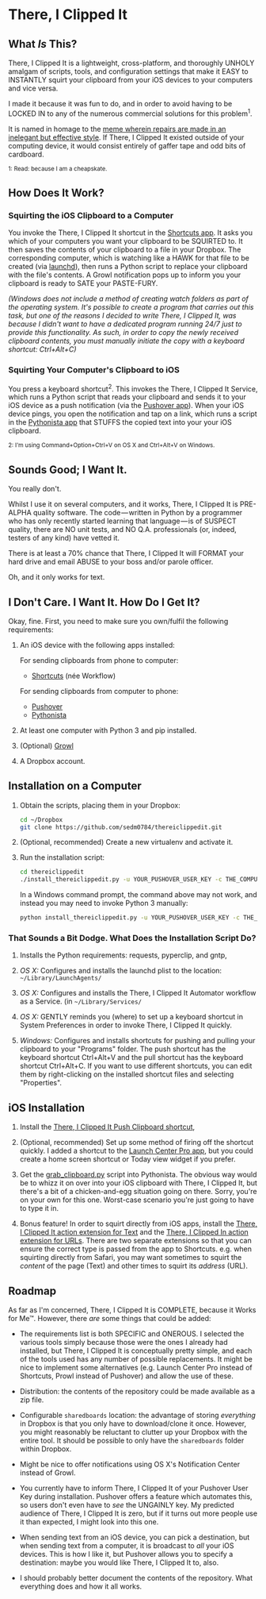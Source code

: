 # There, I Clipped It

## What *Is* This?

There, I Clipped It is a lightweight, cross-platform, and thoroughly UNHOLY
amalgam of scripts, tools, and configuration settings that make it EASY to
INSTANTLY squirt your clipboard from your iOS devices to your computers and
vice versa.

I made it because it was fun to do, and in order to avoid having to be LOCKED
IN to any of the numerous commercial solutions for this problem<sup>1</sup>.

It is named in homage to the [meme wherein repairs are made in an inelegant but
effective style](http://google.com/search?q=there+i+fixed+it). If There, I
Clipped It existed outside of your computing device, it would consist entirely
of gaffer tape and odd bits of cardboard.

<sup>1: Read: because I am a cheapskate.</sup>

## How Does It Work?

### Squirting the iOS Clipboard to a Computer

You invoke the There, I Clipped It shortcut in the [Shortcuts
app](https://itunes.apple.com/app/workflow-powerful-automation/id915249334). It
asks you which of your computers you want your clipboard to be SQUIRTED to. It
then saves the contents of your clipboard to a file in your Dropbox. The
corresponding computer, which is watching like a HAWK for that file to be
created (via [launchd](https://en.wikipedia.org/wiki/Launchd)), then runs a
Python script to replace your clipboard with the file's contents. A Growl
notification pops up to inform you your clipboard is ready to SATE your
PASTE-FURY.

*(Windows does not include a method of creating watch folders as part of the
operating system. It's possible to create a program that carries out this task,
but one of the reasons I decided to write There, I Clipped It, was because I
didn't want to have a dedicated program running 24/7 just to provide this
functionality. As such, in order to copy the newly received clipboard contents,
you must manually initiate the copy with a keyboard shortcut: Ctrl+Alt+C)*

### Squirting Your Computer's Clipboard to iOS

You press a keyboard shortcut<sup>2</sup>. This invokes the There, I Clipped It
Service, which runs a Python script that reads your clipboard and sends it to
your iOS device as a push notification (via the [Pushover
app](http://pushover.net/)). When your iOS device pings, you open the
notification and tap on a link, which runs a script in the [Pythonista
app](http://omz-software.com/pythonista/) that STUFFS the copied text into your
your iOS clipboard.

<sup>2: I'm using Command+Option+Ctrl+V on OS X and Ctrl+Alt+V on Windows.</sup>

## Sounds Good; I Want It.

You really don't.

Whilst I use it on several computers, and it works, There, I Clipped It is
PRE-ALPHA quality software. The code&#8202;&mdash;&#8202;written in Python by a
programmer who has only recently started learning that
language&#8202;&mdash;&#8202;is of SUSPECT quality, there are NO unit tests,
and NO Q.A. professionals (or, indeed, testers of any kind) have vetted it.

There is at least a 70% chance that There, I Clipped It will FORMAT your hard
drive and email ABUSE to your boss and/or parole officer.

Oh, and it only works for text.

## I Don't Care. I Want It. How Do I Get It?

Okay, fine. First, you need to make sure you own/fulfil the following
requirements:

1. An iOS device with the following apps installed:

   For sending clipboards from phone to computer:

   - [Shortcuts](https://itunes.apple.com/app/workflow-powerful-automation/id915249334)
     (née Workflow)

   For sending clipboards from computer to phone:

   - [Pushover](http://pushover.net/)
   - [Pythonista](http://omz-software.com/pythonista/)

2. At least one computer with Python 3 and pip installed.

3. (Optional) [Growl](http://growl.info/)

4. A Dropbox account.

## Installation on a Computer

1. Obtain the scripts, placing them in your Dropbox:

    ```sh
    cd ~/Dropbox
    git clone https://github.com/sedm0784/thereiclippedit.git
    ```

2. (Optional, recommended) Create a new virtualenv and activate it.

3. Run the installation script:

    ```sh
    cd thereiclippedit
    ./install_thereiclippedit.py -u YOUR_PUSHOVER_USER_KEY -c THE_COMPUTER_NAME
    ```

    In a Windows command prompt, the command above may not work, and instead you
    may need to invoke Python 3 manually:

    ```sh
    python install_thereiclippedit.py -u YOUR_PUSHOVER_USER_KEY -c THE_COMPUTER_NAME
    ```

### That Sounds a Bit Dodge. What Does the Installation Script Do?

1. Installs the Python requirements: requests, pyperclip, and gntp,

2. *OS X:* Configures and installs the launchd plist to the location:
   `~/Library/LaunchAgents/`

3. *OS X:* Configures and installs the There, I Clipped It Automator workflow
   as a Service. (in `~/Library/Services/`

4. *OS X:* GENTLY reminds you (where) to set up a keyboard shortcut in System
   Preferences in order to invoke There, I Clipped It quickly.

5. *Windows:* Configures and installs shortcuts for pushing and pulling your
   clipboard to your "Programs" folder. The push shortcut has the keyboard
   shortcut Ctrl+Alt+V and the pull shortcut has the keyboard shortcut
   Ctrl+Alt+C. If you want to use different shortcuts, you can edit them by
   right-clicking on the installed shortcut files and selecting "Properties".

## iOS Installation

1. Install the [There, I Clipped It
   Push Clipboard shortcut](https://www.icloud.com/shortcuts/874fd5c2185e4d019b6dc656ca29b031),

2. (Optional, recommended) Set up some method of firing off the shortcut
   quickly. I added a shortcut to the [Launch Center Pro
   app](http://contrast.co/launch-center-pro/), but you could create a home
   screen shortcut or Today view widget if you prefer.

3. Get the
   [grab_clipboard.py](https://raw.githubusercontent.com/sedm0784/thereiclippedit/master/grab_clipboard.py)
   script into Pythonista. The obvious way would be to whizz it on over into
   your iOS clipboard with There, I Clipped It, but there's a bit of a
   chicken-and-egg situation going on there. Sorry, you're on your own for this
   one. Worst-case scenario you're just going to have to type it in.

4. Bonus feature! In order to squirt directly from iOS apps, install the
   [There, I Clipped It action extension for
   Text](https://www.icloud.com/shortcuts/874fd5c2185e4d019b6dc656ca29b031) and
   the [There, I Clipped In action extension for
   URLs](https://www.icloud.com/shortcuts/25ac823fc7ae4960a7c8f30f28a32c5b).
   There are two separate extensions so that you can ensure the correct type is
   passed from the app to Shortcuts. e.g. when squirting directly from Safari,
   you may want sometimes to squirt the *content* of the page (Text) and other
   times to squirt its *address* (URL).

## Roadmap

As far as I'm concerned, There, I Clipped It is COMPLETE, because it Works for
Me&trade;. However, there *are* some things that could be added:

- The requirements list is both SPECIFIC and ONEROUS. I selected the various
  tools simply because those were the ones I already had installed, but There,
  I Clipped It is conceptually pretty simple, and each of the tools used has
  any number of possible replacements. It might be nice to implement some
  alternatives (e.g. Launch Center Pro instead of Shortcuts, Prowl instead of
  Pushover) and allow the use of these.

- Distribution: the contents of the repository could be made available as a zip
  file.

- Configurable `sharedboards` location: the advantage of storing *everything*
  in Dropbox is that you only have to download/clone it once. However, you
  might reasonably be reluctant to clutter up your Dropbox with the entire
  tool. It should be possible to only have the `sharedboards` folder within
  Dropbox.

- Might be nice to offer notifications using OS X's Notification Center instead
  of Growl.

- You currently have to inform There, I Clipped It of your Pushover User Key
  during installation. Pushover offers a feature which automates this, so users
  don't even have to *see* the UNGAINLY key. My predicted audience of There, I
  Clipped It is zero, but if it turns out more people use it than expected, I
  might look into this one.

- When sending text from an iOS device, you can pick a destination, but when
  sending text from a computer, it is broadcast to *all* your iOS devices. This
  is how I like it, but Pushover allows you to specify a destination: maybe you
  would like There, I Clipped It to, also.

- I should probably better document the contents of the repository. What
  everything does and how it all works.
